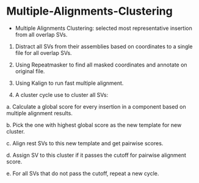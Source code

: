 # Multiple-Alignments-Clustering

-	Multiple Alignments Clustering: selected most representative insertion from all overlap SVs. 



1.	Distract all SVs from their assemblies based on coordinates to a single file for all overlap SVs.



2.	Using Repeatmasker to find all masked coordinates and annotate on original file.



3.	Using Kalign to run fast multiple alignment.



4.	A cluster cycle use to cluster all SVs:

  a.	Calculate a global score for every insertion in a component based on multiple alignment results.
  
  b.	Pick the one with highest global score as the new template for new cluster. 
  
  c.	Align rest SVs to this new template and get pairwise scores. 
  
  d.	Assign SV to this cluster if it passes the cutoff for pairwise alignment score. 
  
  e.	For all SVs that do not pass the cutoff, repeat a new cycle. 


